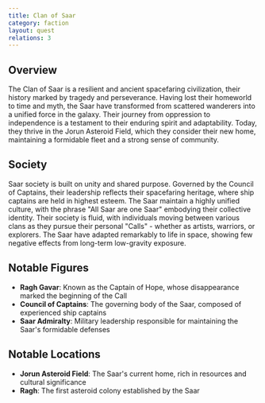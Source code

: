 ```yaml
---
title: Clan of Saar
category: faction
layout: quest
relations: 3
---
```


## Overview
The Clan of Saar is a resilient and ancient spacefaring civilization, their history marked by tragedy and perseverance. Having lost their homeworld to time and myth, the Saar have transformed from scattered wanderers into a unified force in the galaxy. Their journey from oppression to independence is a testament to their enduring spirit and adaptability. Today, they thrive in the Jorun Asteroid Field, which they consider their new home, maintaining a formidable fleet and a strong sense of community.

## Society

Saar society is built on unity and shared purpose. Governed by the Council of Captains, their leadership reflects their spacefaring heritage, where ship captains are held in highest esteem. The Saar maintain a highly unified culture, with the phrase "All Saar are one Saar" embodying their collective identity. Their society is fluid, with individuals moving between various clans as they pursue their personal "Calls" - whether as artists, warriors, or explorers. The Saar have adapted remarkably to life in space, showing few negative effects from long-term low-gravity exposure.

## Notable Figures
- **Ragh Gavar**: Known as the Captain of Hope, whose disappearance marked the beginning of the Call
- **Council of Captains**: The governing body of the Saar, composed of experienced ship captains
- **Saar Admiralty**: Military leadership responsible for maintaining the Saar's formidable defenses

## Notable Locations
- **Jorun Asteroid Field**: The Saar's current home, rich in resources and cultural significance
- **Ragh**: The first asteroid colony established by the Saar